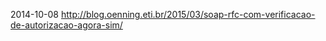 2014-10-08      http://blog.oenning.eti.br/2015/03/soap-rfc-com-verificacao-de-autorizacao-agora-sim/
